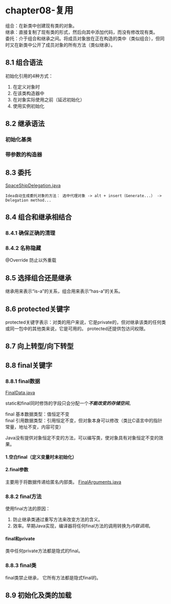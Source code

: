 # chapter08-复用
组合：在新类中创建现有类的对象。  
继承：直接复制了现有类的形式，然后向其中添加代码，而没有修改现有类。  
委托：介于组合和继承之间。将成员对象放在正在构造的类中（类似组合），但同时又在新类中公开了成员对象的所有方法（类似继承）。

## 8.1 组合语法
初始化引用的4种方式：
1. 在定义对象时
2. 在该类构造器中
3. 在对象实际使用之前（延迟初始化）
4. 使用实例初始化

## 8.2 继承语法

### 初始化基类
### 带参数的构造器

## 8.3 委托
[SpaceShipDelegation.java](src/chapter08/SpaceShipDelegation.java)
```
Idea自动生成委托对象的方法： 选中代理对象 -> alt + insert（Generate...） -> Delegation method...
```

## 8.4 组合和继承相结合

### 8.4.1 确保正确的清理
### 8.4.2 名称隐藏
@Override 防止以外重载

## 8.5 选择组合还是继承
继承用来表示“is-a”的关系，组合用来表示“has-a”的关系。

## 8.6 protected关键字
protected关键字表示：对类的用户来说，它是private的，但对继承该类的任何类或同一包中的其他类来说，它是可用的。
protected还提供包访问权限。

## 8.7 向上转型/向下转型

## 8.8 final关键字

### 8.8.1 final数据
[FinalData.java](src/chapter08/FinalData.java)

static和final同时修饰的字段只会分配一个***不能改变的存储空间***。

final 基本数据类型：值恒定不变  
final 引用数据类型：引用恒定不变，但对象本身可以修改（类比C语言中的指针常量，地址不变，内容可变）

Java没有提供对象恒定不变的方法，可以编写类，使对象具有对象恒定不变的效果。

#### 1.空白final（定义变量时未初始化）
#### 2.final参数
主要用于将数据传递给匿名内部类。
[FinalArguments.java](src/chapter08/FinalArguments.java)
### 8.8.2 final方法
使用final方法的原因：
1. 防止继承类通过重写方法来改变方法的含义。
2. 效率。早期Java实现，编译器将任何final方法的调用转换为*内联调用*。

#### final和private
类中任何private方法都是隐式的final。
### 8.8.3 final类
final类禁止继承， 它所有方法都是隐式final的。

## 8.9 初始化及类的加载
